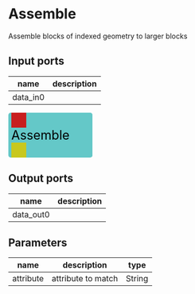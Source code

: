 
# Assemble
Assemble blocks of indexed geometry to larger blocks

## Input ports
|name|description|
|-|-|
|data_in0||


<svg width="169.2" height="90" >
<rect x="0" y="0" width="169.2" height="90" rx="5" ry="5" style="fill:#64c8c8ff;" />
<rect x="6.0" y="0" width="30" height="30" rx="0" ry="0" style="fill:#c81e1eff;" >
<title>data_in0</title></rect>
<title>data_in0</title></rect><rect x="6.0" y="60" width="30" height="30" rx="0" ry="0" style="fill:#c8c81eff;" >
<title>data_out0</title></rect>
<text x="6.0" y="54.0" font-size="1.7999999999999998em">Assemble</text></svg>

## Output ports
|name|description|
|-|-|
|data_out0||


## Parameters
|name|description|type|
|-|-|-|
|attribute|attribute to match|String|

